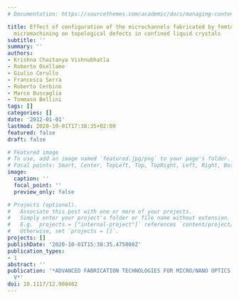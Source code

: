 ```yaml
---
# Documentation: https://sourcethemes.com/academic/docs/managing-content/

title: Effect of configuration of the microchannels fabricated by femtosecond laser
  micromachining on topological defects in confined liquid crystals
subtitle: ''
summary: ''
authors:
- Krishna Chaitanya Vishnubhatla
- Roberto Osellame
- Giulio Cerullo
- Francesca Serra
- Roberto Cerbino
- Marco Buscaglia
- Tommaso Bellini
tags: []
categories: []
date: '2012-01-01'
lastmod: 2020-10-01T17:38:35+02:00
featured: false
draft: false

# Featured image
# To use, add an image named `featured.jpg/png` to your page's folder.
# Focal points: Smart, Center, TopLeft, Top, TopRight, Left, Right, BottomLeft, Bottom, BottomRight.
image:
  caption: ''
  focal_point: ''
  preview_only: false

# Projects (optional).
#   Associate this post with one or more of your projects.
#   Simply enter your project's folder or file name without extension.
#   E.g. `projects = ["internal-project"]` references `content/project/deep-learning/index.md`.
#   Otherwise, set `projects = []`.
projects: []
publishDate: '2020-10-01T15:38:35.475080Z'
publication_types:
- 1
abstract: ''
publication: '*ADVANCED FABRICATION TECHNOLOGIES FOR MICRO/NANO OPTICS AND PHOTONICS
  V*'
doi: 10.1117/12.908462
---
```

